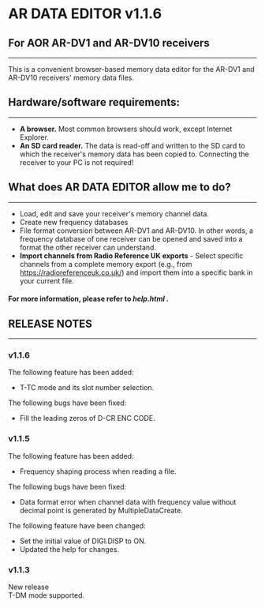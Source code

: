 # AR DATA EDITOR v1.1.6  
## For AOR AR-DV1 and AR-DV10 receivers  
--------
This is a convenient browser-based memory data editor for the AR-DV1 and AR-DV10 receivers' memory data files.
  
  
## Hardware/software requirements:  
----------

- **A browser.** Most common browsers should work, except Internet Explorer.  
- **An SD card reader.** The data is read-off and written to the SD card to which the receiver's memory data has been copied to. Connecting the receiver to your PC is not required!  
  
  
## What does AR DATA EDITOR allow me to do?
----------

- Load, edit and save your receiver's memory channel data.
- Create new frequency databases
- File format conversion between AR-DV1 and AR-DV10. In other words, a frequency database of one receiver can be opened and saved into a format the other receiver can understand.
- **Import channels from Radio Reference UK exports** - Select specific channels from a complete memory export (e.g., from https://radioreferenceuk.co.uk/) and import them into a specific bank in your current file.  
  
#### For more information, please refer to *help.html* .  

## RELEASE NOTES  
----------

### v1.1.6  
The following feature has been added:  
- T-TC mode and its slot number selection.  

The following bugs have been fixed:  
- Fill the leading zeros of D-CR ENC CODE.

### v1.1.5  
The following feature has been added:  
- Frequency shaping process when reading a file.  
  
The following bugs have been fixed:  
- Data format error when channel data with frequency value without decimal point is generated by MultipleDataCreate.  
  
The following feature have been changed:  
- Set the initial value of DIGI.DISP to ON.  
- Updated the help for changes.  
  
### v1.1.3  
New release  
T-DM mode supported.  
